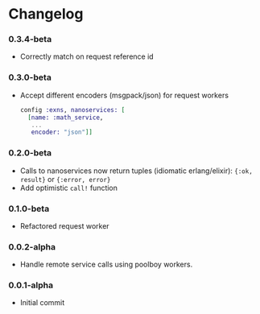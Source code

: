 Changelog
=========

### 0.3.4-beta

* Correctly match on request reference id


### 0.3.0-beta

* Accept different encoders (msgpack/json) for request workers

	```elixir
	config :exns, nanoservices: [
	  [name: :math_service,
	   ...
	   encoder: "json"]]
	```


### 0.2.0-beta

* Calls to nanoservices now return tuples (idiomatic erlang/elixir): `{:ok, result}` or `{:error, error}`
* Add optimistic `call!` function


### 0.1.0-beta

* Refactored request worker


### 0.0.2-alpha

* Handle remote service calls using poolboy workers.


### 0.0.1-alpha

* Initial commit